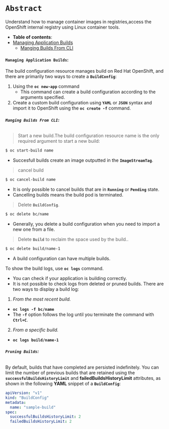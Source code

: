 
# **`Abstract`**
Understand how to manage container images in registries,access the OpenShift internal registry using Linux container tools.

-  **Table of contents**:
  - [Managing Application Builds](#managing-application-builds)
  	- [Manging Builds From CLI](#managing-builds-from-CLI)
  
#### **`Managing Application Builds`:**


The build configuration resource manages build on Red Hat OpenShift, and there are primarily two ways to create a **`BuildConfig`**:
1. Using the **`oc new-app`** command
 	- This command can create a build configuration according to the arguments specified. 
2. Create a custom build configuration using **`YAML`** or **`JSON`** syntax and import it to OpenShift using the **`oc create -f`** command.

###### **`Manging Builds From CLI`:**
> Start a new build.The build configuration resource name is the only required argument to start a new build:

```zsh
$ oc start-build name
```
- Succesfull builds create an image outputted in the **`ImageStreamTag`**.
> cancel build
```zsh
$ oc cancel-build name
```
- It is only possible to cancel builds that are in **`Running`** or **`Pending`** state.
- Cancelling builds means the build pod is terminated.
> Delete **`BuildConfig`**.
```zsh
$ oc delete bc/name
```
- Generally, you delete a build configuration when you need to import a new one from a file.
> Delete **`Build`** to reclaim the space used by the
build..
```zsh
$ oc delete build/name-1
```
-  A build configuration can have multiple builds.

To show the build logs, use **`oc logs`** command.
- You can check if your application is building correctly. 
- It is not possible to check logs from deleted or pruned builds. 
There are two ways to display a build log:
1. *From the most recent build.*
 - **`oc logs -f bc/name`**
 - The **`-f`** option follows the log until you terminate the command with **`Ctrl+C`**.
2. *From a specific build.*
 - **`oc logs build/name-1`**

###### **`Pruning Builds`:**

By default, builds that have completed are persisted indefinitely. You can limit the number of previous builds that are retained using the **`successfulBuildsHistoryLimit`** and **failedBuildsHistoryLimit** attributes, as shown in the following **YAML** snippet of a **`BuildConfig`**:

```yaml
apiVersion: "v1" 
kind: "BuildConfig" 
metadata:
  name: "sample-build"
spec:
  successfulBuildsHistoryLimit: 2
  failedBuildsHistoryLimit: 2
```











